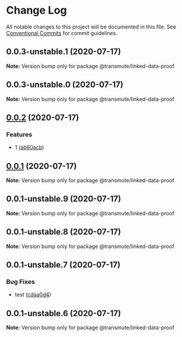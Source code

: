# Change Log

All notable changes to this project will be documented in this file.
See [Conventional Commits](https://conventionalcommits.org) for commit guidelines.

## 0.0.3-unstable.1 (2020-07-17)

**Note:** Version bump only for package @transmute/linked-data-proof





## 0.0.3-unstable.0 (2020-07-17)

**Note:** Version bump only for package @transmute/linked-data-proof





## [0.0.2](https://github.com/transmute-industries/vc.js/compare/v0.0.1...v0.0.2) (2020-07-17)


### Features

* 1 ([ab60acb](https://github.com/transmute-industries/vc.js/commit/ab60acbaf526379fada7bcb4ab2599e17455f6da))





## [0.0.1](https://github.com/transmute-industries/vc.js/compare/v0.0.1-unstable.9...v0.0.1) (2020-07-17)

**Note:** Version bump only for package @transmute/linked-data-proof





## 0.0.1-unstable.9 (2020-07-17)

**Note:** Version bump only for package @transmute/linked-data-proof





## 0.0.1-unstable.8 (2020-07-17)

**Note:** Version bump only for package @transmute/linked-data-proof





## 0.0.1-unstable.7 (2020-07-17)


### Bug Fixes

* test ([cdaa0d4](https://github.com/transmute-industries/vc.js/commit/cdaa0d489bfb5390ed98545884642c798ce18192))





## 0.0.1-unstable.6 (2020-07-17)

**Note:** Version bump only for package @transmute/linked-data-proof
